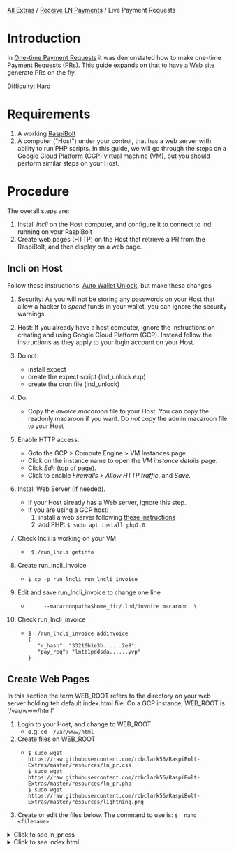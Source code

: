 [All Extras](README.md) / [Receive LN Payments](README.md#receive-ln-payments) / Live Payment Requests

# Introduction #
In [One-time Payment Requests](RB_extra_04.mb) it was demonstated how to make one-time Payment Requests (PRs). This guide expands on that to have a Web site generate PRs on the fly.

Difficulty: Hard

# Requirements #
1. A working [RaspiBolt](https://github.com/Stadicus/guides/blob/master/raspibolt/README.md)
1. A computer ("Host") under your control, that has  a web server with ability to run PHP scripts. In this guide, we will go through the steps on a Google Cloud Platform (CGP) virtual machine (VM), but you should perform similar steps on your Host.

# Procedure #
The overall steps are:
1. Install *lncli* on the Host computer, and configure it to connect to lnd running on your RaspiBolt
1. Create web pages (HTTP) on the Host that retrieve a PR from the RaspiBolt, and then display on a web page.

## lncli on Host ##
Follow these instructions: [Auto Wallet Unlock](RB_extra_01.md), but make these changes

1. Security: As you will not be storing any passwords on your Host that allow a hacker to *spend* funds in your wallet, you can ignore the security warnings. 
1. Host: If you already have a host computer, ignore the instructions on creating and using Google Cloud Platform (GCP). Instead follow the instructions as they apply to your login account on your Host. 
1. Do not:
   * install expect
   * create the expect script (lnd_unlock.exp)
   * create the cron file (lnd_unlock)
1. Do:
   * Copy the *invoice.macaroon* file to your Host. You can copy the readonly.macaroon if you want. Do *not* copy the admin.macaroon file to your Host 
1. Enable HTTP access. 
   * Goto the GCP > Compute Engine > VM Instances page. 
   * Click on the instance name to open the *VM instance details* page. 
   * Click *Edit* (top of page). 
   * Click to enable *Firewalls > Allow HTTP traffic*, and *Save*.
1. Install Web Server (if needed). 
   * If your Host already has a Web server, ignore this step. 
   * If you are using a GCP host:
     1. install a web server following [these instructions](https://cloud.google.com/compute/docs/tutorials/basic-webserver-apache)
     1. add PHP: `$ sudo apt install php7.0`

1. Check lncli is working on your VM
   * ` $./run_lncli getinfo`
1. Create run_lncli_invoice
   * `$ cp -p run_lncli run_lncli_invoice`
1. Edit and save run_lncli_invoice to change one line
   * `     --macaroonpath=$home_dir/.lnd/invoice.macaroon  \`
  
1. Check run_lncli_invoice
   * ```
     $ ./run_lncli_invoice addinvoice
     {
        "r_hash": "33210b1e3b......2e8",
        "pay_req": "lntb1pddsda......yvp"
     }
     ```

## Create Web Pages ##
In this section the term WEB_ROOT refers to the directory on your web server holding teh default index.html file. On a GCP instance, WEB_ROOT is '/var/www/html'

1. Login to your Host, and change to WEB_ROOT
   * e.g. `cd  /var/www/html`
1. Create files on WEB_ROOT
   * ```
     $ sudo wget https://raw.githubusercontent.com/robclark56/RaspiBolt-Extras/master/resources/ln_pr.css
     $ sudo wget https://raw.githubusercontent.com/robclark56/RaspiBolt-Extras/master/resources/ln_pr.php
     $ sudo wget https://raw.githubusercontent.com/robclark56/RaspiBolt-Extras/master/resources/lightning.png
     ```
1. Create or edit the files below. The command to use is:  `$  nano <filename>`

<details><summary>Click to see ln_pr.css</summary><p>

```
xxx
```
</p></details>
<details><summary>Click to see index.html</summary><p>

```bash
xxxx
```
</p></details>

